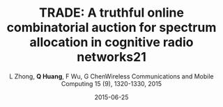 ---
title: "TRADE: A truthful online combinatorial auction for spectrum allocation in cognitive radio networks21"
collection: publications
permalink: "/publication/2015-06-25"
excerpt: "Auctions have been shown to be able to tackle the problem of spectrum scarcity effectively, but most of existing works only focus on static scenarios. They cannot deal with the requests of spectrum users as they arrive and leave dynamically. Bidders can either cheat by bidding untruthfully or cheat about the arrival and departure time. In this paper, we model the radio spectrum allocation problem as a sealed‐bid online combinatorial auction and propose a truthful mechanism called TRADE. TRADE is a truthful and an individual rational mechanism with polynomial time complexity. It can prevent bidders from cheating in the auction while achieving good bidder satisfaction, spectrum utilization, and social welfare. Copyright © 2013 John Wiley & Sons, Ltd."
date: "2015-06-25"
venue: "Wireless Communications and Mobile Computing 15 (9), 1320-1330, 2015"
paperurl: "https://citeseerx.ist.psu.edu/document?repid=rep1&type=pdf&doi=9067766d75bb2c35f57ddb495c4931924cd32749"
author: "L Zhong, <strong>Q Huang</strong>, F Wu, G ChenWireless Communications and Mobile Computing 15 (9), 1320-1330, 2015"
poster:
remark:
---